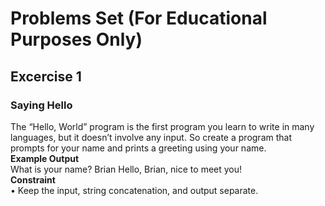 # Problems Set (For Educational Purposes Only)

## Excercise 1
### Saying Hello
<p>The “Hello, World” program is the first program you learn
to write in many languages, but it doesn’t involve any input.
So create a program that prompts for your name and prints
a greeting using your name.
<br><b>Example Output</b></br>
What is your name? Brian
Hello, Brian, nice to meet you!
<br><b>Constraint</b></br>
• Keep the input, string concatenation, and output separate.
</p>